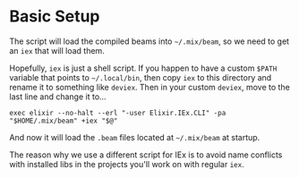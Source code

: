 # Basic Setup

The script will load the compiled beams into `~/.mix/beam`, so we need to get an `iex` that will load them.

Hopefully, `iex` is just a shell script. If you happen to have a custom `$PATH` variable that points to `~/.local/bin`, then copy `iex` to this directory and rename it to something like `deviex`.
Then in your custom `deviex`, move to the last line and change it to…

`exec elixir --no-halt --erl "-user Elixir.IEx.CLI" -pa "$HOME/.mix/beam" +iex "$@"`

And now it will load the `.beam` files located at `~/.mix/beam` at startup.

The reason why we use a different script for IEx is to avoid name conflicts with installed libs in the projects you'll work on with regular `iex`.
